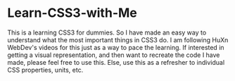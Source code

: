 # Learn-CSS3-with-Me
This is a learning CSS3 for dummies. 
So I have made an easy way to understand what the most important things in CSS3 do. I am following HuXn WebDev's videos for this just as a way to pace the learning. If interested in getting a visual representation, and then want to recreate the code I have made, please feel free to use this. Else, use this as a refresher to individual CSS properties, units, etc.
